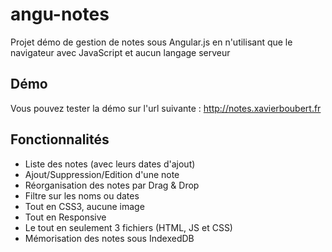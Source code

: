angu-notes
==========

Projet démo de gestion de notes sous Angular.js en n'utilisant que le navigateur avec JavaScript et aucun langage serveur


Démo
--------

Vous pouvez tester la démo sur l'url suivante : http://notes.xavierboubert.fr


Fonctionnalités
--------

* Liste des notes (avec leurs dates d'ajout)
* Ajout/Suppression/Edition d'une note
* Réorganisation des notes par Drag & Drop
* Filtre sur les noms ou dates
* Tout en CSS3, aucune image
* Tout en Responsive
* Le tout en seulement 3 fichiers (HTML, JS et CSS)
* Mémorisation des notes sous IndexedDB
